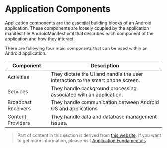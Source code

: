 # Application Components

Application components are the essential building blocks of an Android application. These components are loosely coupled by the application  manifest file AndroidManifest.xml that describes each component of the application and how they interact.

There are following four main components that can be used within an Android application.

| Component           | Description                                                  |
| ------------------- | ------------------------------------------------------------ |
| Activities          | They dictate the UI and handle the user interaction to the smart phone screen. |
| Services            | They handle background processing associated with an application. |
| Broadcast Receivers | They handle communication between Android OS and applications. |
| Content Providers   | They handle data and database management issues.             |

> Part of content in this section is derived from [this website](https://www.tutorialspoint.com/android/android_application_components.htm). If you want to get more information, please visit [Application Fundamentals](https://developer.android.google.cn/guide/components/fundamentals#Components).

